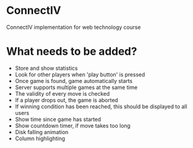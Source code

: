# ConnectIV
ConnectIV implementation for web technology course

# What needs to be added?
* Store and show statistics
* Look for other players when 'play button' is pressed
* Once game is found, game automatically starts
* Server supports multiple games at the same time
* The validity of every move is checked
* If a player drops out, the game is aborted
* If winning condition has been reached, this should be displayed to all users
* Show time since game has started
* Show countdown timer, if move takes too long
* Disk falling animation
* Column highlighting